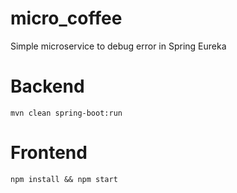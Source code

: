 # micro_coffee
Simple microservice to debug error in Spring Eureka

# Backend

```
mvn clean spring-boot:run
```

# Frontend

```
npm install && npm start
```
